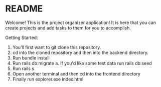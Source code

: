 # README
Welcome! This is the project organizer application! It is here that you can create projects and add tasks to them for you to accomplish.

Getting Started:

1. You'll first want to git clone this repository.
2. cd into the cloned repository and then into the backend directory.
3. Run bundle install
4. Run rails db:migrate
    a. If you'd like some test data run rails db:seed
5. Run rails s 
6. Open another terminal and then cd into the frontend directory
7. Finally run explorer.exe index.html 
